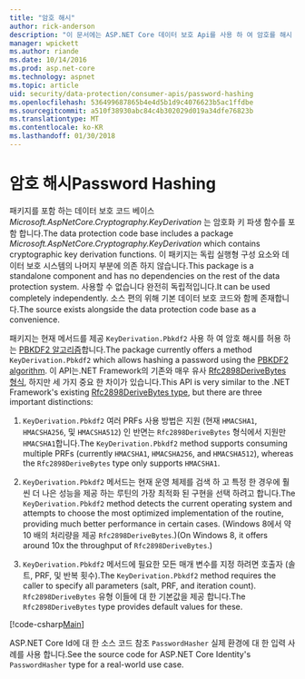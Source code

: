 ```yaml
---
title: "암호 해시"
author: rick-anderson
description: "이 문서에는 ASP.NET Core 데이터 보호 Api를 사용 하 여 암호를 해시 하는 방법을 설명 합니다."
manager: wpickett
ms.author: riande
ms.date: 10/14/2016
ms.prod: asp.net-core
ms.technology: aspnet
ms.topic: article
uid: security/data-protection/consumer-apis/password-hashing
ms.openlocfilehash: 536499687865b4e4d5b1d9c4076623b5ac1ffdbe
ms.sourcegitcommit: a510f38930abc84c4b302029d019a34dfe76823b
ms.translationtype: MT
ms.contentlocale: ko-KR
ms.lasthandoff: 01/30/2018
---
```

# <a name="password-hashing"></a><span data-ttu-id="2c3f5-103">암호 해시</span><span class="sxs-lookup"><span data-stu-id="2c3f5-103">Password Hashing</span></span>

<span data-ttu-id="2c3f5-104">패키지를 포함 하는 데이터 보호 코드 베이스 *Microsoft.AspNetCore.Cryptography.KeyDerivation* 는 암호화 키 파생 함수를 포함 합니다.</span><span class="sxs-lookup"><span data-stu-id="2c3f5-104">The data protection code base includes a package *Microsoft.AspNetCore.Cryptography.KeyDerivation* which contains cryptographic key derivation functions.</span></span> <span data-ttu-id="2c3f5-105">이 패키지는 독립 실행형 구성 요소와 데이터 보호 시스템의 나머지 부분에 의존 하지 않습니다.</span><span class="sxs-lookup"><span data-stu-id="2c3f5-105">This package is a standalone component and has no dependencies on the rest of the data protection system.</span></span> <span data-ttu-id="2c3f5-106">사용할 수 없습니다 완전히 독립적입니다.</span><span class="sxs-lookup"><span data-stu-id="2c3f5-106">It can be used completely independently.</span></span> <span data-ttu-id="2c3f5-107">소스 편의 위해 기본 데이터 보호 코드와 함께 존재합니다.</span><span class="sxs-lookup"><span data-stu-id="2c3f5-107">The source exists alongside the data protection code base as a convenience.</span></span>

<span data-ttu-id="2c3f5-108">패키지는 현재 메서드를 제공 `KeyDerivation.Pbkdf2` 사용 하 여 암호 해시를 허용 하는 [PBKDF2 알고리즘](https://tools.ietf.org/html/rfc2898#section-5.2)합니다.</span><span class="sxs-lookup"><span data-stu-id="2c3f5-108">The package currently offers a method `KeyDerivation.Pbkdf2` which allows hashing a password using the [PBKDF2 algorithm](https://tools.ietf.org/html/rfc2898#section-5.2).</span></span> <span data-ttu-id="2c3f5-109">이 API는.NET Framework의 기존와 매우 유사 [Rfc2898DeriveBytes 형식](https://docs.microsoft.com/dotnet/api/system.security.cryptography.rfc2898derivebytes), 하지만 세 가지 중요 한 차이가 있습니다.</span><span class="sxs-lookup"><span data-stu-id="2c3f5-109">This API is very similar to the .NET Framework's existing [Rfc2898DeriveBytes type](https://docs.microsoft.com/dotnet/api/system.security.cryptography.rfc2898derivebytes), but there are three important distinctions:</span></span>

1. <span data-ttu-id="2c3f5-110">`KeyDerivation.Pbkdf2` 여러 PRFs 사용 방법은 지원 (현재 `HMACSHA1`, `HMACSHA256`, 및 `HMACSHA512`) 인 반면는 `Rfc2898DeriveBytes` 형식에서 지원만 `HMACSHA1`합니다.</span><span class="sxs-lookup"><span data-stu-id="2c3f5-110">The `KeyDerivation.Pbkdf2` method supports consuming multiple PRFs (currently `HMACSHA1`, `HMACSHA256`, and `HMACSHA512`), whereas the `Rfc2898DeriveBytes` type only supports `HMACSHA1`.</span></span>

2. <span data-ttu-id="2c3f5-111">`KeyDerivation.Pbkdf2` 메서드는 현재 운영 체제를 검색 하 고 특정 한 경우에 훨씬 더 나은 성능을 제공 하는 루틴의 가장 최적화 된 구현을 선택 하려고 합니다.</span><span class="sxs-lookup"><span data-stu-id="2c3f5-111">The `KeyDerivation.Pbkdf2` method detects the current operating system and attempts to choose the most optimized implementation of the routine, providing much better performance in certain cases.</span></span> <span data-ttu-id="2c3f5-112">(Windows 8에서 약 10 배의 처리량을 제공 `Rfc2898DeriveBytes`.)</span><span class="sxs-lookup"><span data-stu-id="2c3f5-112">(On Windows 8, it offers around 10x the throughput of `Rfc2898DeriveBytes`.)</span></span>

3. <span data-ttu-id="2c3f5-113">`KeyDerivation.Pbkdf2` 메서드에 필요한 모든 매개 변수를 지정 하려면 호출자 (솔트, PRF, 및 반복 횟수).</span><span class="sxs-lookup"><span data-stu-id="2c3f5-113">The `KeyDerivation.Pbkdf2` method requires the caller to specify all parameters (salt, PRF, and iteration count).</span></span> <span data-ttu-id="2c3f5-114">`Rfc2898DeriveBytes` 유형 이들에 대 한 기본값을 제공 합니다.</span><span class="sxs-lookup"><span data-stu-id="2c3f5-114">The `Rfc2898DeriveBytes` type provides default values for these.</span></span>

[!code-csharp[Main](password-hashing/samples/passwordhasher.cs)]

<span data-ttu-id="2c3f5-115">ASP.NET Core Id에 대 한 소스 코드 참조 `PasswordHasher` 실제 환경에 대 한 입력 사례를 사용 합니다.</span><span class="sxs-lookup"><span data-stu-id="2c3f5-115">See the source code for ASP.NET Core Identity's `PasswordHasher` type for a real-world use case.</span></span>
